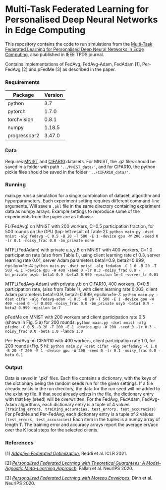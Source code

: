 # Multi-Task Federated Learning for Personalised Deep Neural Networks in Edge Computing 

This repository contains the code to run simulations from the [Multi-Task Federated Learning for Personalised Deep Neural Networks in Edge Computing](https://arxiv.org/abs/2007.09236), also published in IEEE TPDS journal.

Contains implementations of FedAvg, FedAvg-Adam, FedAdam [1], Per-FedAvg [2] and pFedMe [3] as described in the paper.

### Requirements
| Package      | Version |
| ------------ | ------- |
| python       | 3.7     |
| pytorch      | 1.7.0   |
| torchvision  | 0.8.1   |
| numpy        | 1.18.5  |
| progressbar2 | 3.47.0  |

### Data
Requires [MNIST](http:/yann.lecun.com/exdb/mnist/) and [CIFAR10](https://www.cs.toronto.edu/~kriz/cifar.html) datasets. For MNIST, the .gz files should be saved in a folder with path `'../MNIST_data/'`, and for CIFAR10, the python pickle files should be saved in the folder `'../CIFAR10_data/'`.

### Running
main.py runs a simulation for a single combination of dataset, algorithm and hyperparameters. Each experiment setting requires different command-line arguments. Will save a `.pkl` file in the same directory containing experiment data as numpy arrays. Example settings to reproduce some of the experiments from the paper are as follows:

FL(FedAvg) on MNIST with 200 workers, C=0.5 participation fraction, for 500 rounds on the GPU (top-left result of Table 2):
`python main.py -dset mnist -alg fedavg -C 0.5 -B 20 -T 500 -E 1 -device gpu -W 200 -seed 0 -lr 0.1 -noisy_frac 0.0 -bn_private none`

MTFL(FedAdam) with private u,s,y,B on MNIST with 400 workers, C=1.0 participation rate (also from Table 1), using client learning rate of 0.3, server learning rate 0.01, server Adam parameters beta1=0.9, beta2=0.999, epsilon=1e-4:
`python main.py -dset mnist -alg fedadam -C 1.0 -B 20 -T 500 -E 1 -device gpu -W 400 -seed 0 -lr 0.3 -noisy_frac 0.0 -bn_private usyb -beta1 0.9 -beta2 0.999 -epsilon 1e-4 -server_lr 0.01`

MTFL(FedAvg-Adam) with private y,b on CIFAR10, 400 workers, C=0.5 participation rate, (also from Table 1), with client learning rate 0.003, client Adam parameters beta1=0.9, beta2=0.999, epsilon=1e-7:
`python main.py -dset cifar -alg fedavg-adam -C 0.5 -B 20 -T 500 -E 1 -device gpu -W 400 -seed 0 -lr 0.003 -noisy_frac 0.0 -bn_private usyb -beta1 0.9 -beta2 0.999 -epsilon 1e-7`

pFedMe on MNIST with 200 workers and client participation rate 0.5 (shown in Fig. 5 a) for 200 rounds:
`python main.py -dset mnist -alg pfedme -C 0.5 -B 20 -T 200 -E 1 -device gpu -W 200 -seed 0 -lr 0.3 -noisy_frac 0.0 -beta 1.0 -lamda 1.0`

Per-FedAvg on CIFAR10 with 400 workers, client participation rate 1.0, for 200 rounds (Fig. 5 h):
`python main.py -dset cifar -alg perfedavg -C 1.0 -B 20 -T 200 -E 1 -device gpu -W 200 -seed 0 -lr 0.1 -noisy_frac 0.0 -beta 0.1`


### Output
Data is saved in '.pkl' files. Each file contains a dictionary, with the keys of the dictionary being the random seeds run for the given settings. If a file already exists in the run directory, the data for the run seed will be added to the existing file. If that seed already exists in the file, the dictionary entry with that key (seed) will be overwritten. For the FedAvg, FedAdam, FedAvg-Adam algorithms, each dictionary entry is a tuple of 4 values:
`(training_errors, training_accuracies, test_errors, test_accuracies)`
For pFedMe and Per-FedAvg, each dictionary entry is a tuple of 2 values:
`(test_errors, test_accuracies)`
Each item in the tuples is a numpy array of length T. The training error and accuracy arrays report the average err/acc over the K local steps for the selected clients.

### References
[1] [_Adaptive Federated Optimization_](https://openreview.net/forum?id=LkFG3lB13U5), Reddi et al. ICLR 2021.

[2] [_Personalized Federated Learning with Theoretical Guarantees: A Model-Agnostic Meta-Learning Approach_](https://proceedings.neurips.cc/paper/2020/file/24389bfe4fe2eba8bf9aa9203a44cdad-Paper.pdf), Fallah et al. NeurIPS 2020. 

[3] [_Personalized Federated Learning with Moreau Envelopes_](https://proceedings.neurips.cc/paper/2020/file/f4f1f13c8289ac1b1ee0ff176b56fc60-Paper.pdf), Dinh et al. NeurIPS 2020.
